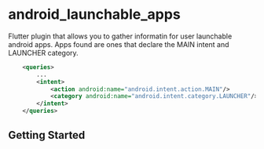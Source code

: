 # android_launchable_apps

Flutter plugin that allows you to gather informatin for user launchable android apps.
Apps found are ones that declare the MAIN intent and LAUNCHER category.
```xml
    <queries>
        ...
        <intent>
            <action android:name="android.intent.action.MAIN"/>
            <category android:name="android.intent.category.LAUNCHER"/>
        </intent>
    </queries>
```

## Getting Started
